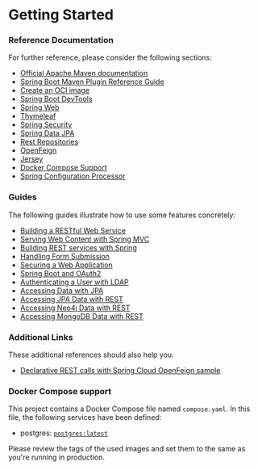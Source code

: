 # Getting Started

### Reference Documentation
For further reference, please consider the following sections:

* [Official Apache Maven documentation](https://maven.apache.org/guides/index.html)
* [Spring Boot Maven Plugin Reference Guide](https://docs.spring.io/spring-boot/docs/3.3.0-M2/maven-plugin/reference/html/)
* [Create an OCI image](https://docs.spring.io/spring-boot/docs/3.3.0-M2/maven-plugin/reference/html/#build-image)
* [Spring Boot DevTools](https://docs.spring.io/spring-boot/docs/3.3.0-M2/reference/htmlsingle/index.html#using.devtools)
* [Spring Web](https://docs.spring.io/spring-boot/docs/3.3.0-M2/reference/htmlsingle/index.html#web)
* [Thymeleaf](https://docs.spring.io/spring-boot/docs/3.3.0-M2/reference/htmlsingle/index.html#web.servlet.spring-mvc.template-engines)
* [Spring Security](https://docs.spring.io/spring-boot/docs/3.3.0-M2/reference/htmlsingle/index.html#web.security)
* [Spring Data JPA](https://docs.spring.io/spring-boot/docs/3.3.0-M2/reference/htmlsingle/index.html#data.sql.jpa-and-spring-data)
* [Rest Repositories](https://docs.spring.io/spring-boot/docs/3.3.0-M2/reference/htmlsingle/index.html#howto.data-access.exposing-spring-data-repositories-as-rest)
* [OpenFeign](https://docs.spring.io/spring-cloud-openfeign/docs/current/reference/html/)
* [Jersey](https://docs.spring.io/spring-boot/docs/3.3.0-M2/reference/htmlsingle/index.html#web.servlet.jersey)
* [Docker Compose Support](https://docs.spring.io/spring-boot/docs/3.3.0-M2/reference/htmlsingle/index.html#features.docker-compose)
* [Spring Configuration Processor](https://docs.spring.io/spring-boot/docs/3.3.0-M2/reference/htmlsingle/index.html#appendix.configuration-metadata.annotation-processor)

### Guides
The following guides illustrate how to use some features concretely:

* [Building a RESTful Web Service](https://spring.io/guides/gs/rest-service/)
* [Serving Web Content with Spring MVC](https://spring.io/guides/gs/serving-web-content/)
* [Building REST services with Spring](https://spring.io/guides/tutorials/rest/)
* [Handling Form Submission](https://spring.io/guides/gs/handling-form-submission/)
* [Securing a Web Application](https://spring.io/guides/gs/securing-web/)
* [Spring Boot and OAuth2](https://spring.io/guides/tutorials/spring-boot-oauth2/)
* [Authenticating a User with LDAP](https://spring.io/guides/gs/authenticating-ldap/)
* [Accessing Data with JPA](https://spring.io/guides/gs/accessing-data-jpa/)
* [Accessing JPA Data with REST](https://spring.io/guides/gs/accessing-data-rest/)
* [Accessing Neo4j Data with REST](https://spring.io/guides/gs/accessing-neo4j-data-rest/)
* [Accessing MongoDB Data with REST](https://spring.io/guides/gs/accessing-mongodb-data-rest/)

### Additional Links
These additional references should also help you:

* [Declarative REST calls with Spring Cloud OpenFeign sample](https://github.com/spring-cloud-samples/feign-eureka)

### Docker Compose support
This project contains a Docker Compose file named `compose.yaml`.
In this file, the following services have been defined:

* postgres: [`postgres:latest`](https://hub.docker.com/_/postgres)

Please review the tags of the used images and set them to the same as you're running in production.

